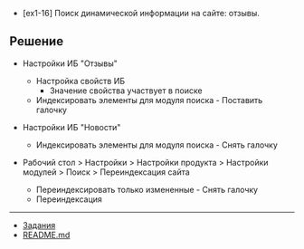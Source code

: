 * [ex1-16] Поиск динамической информации на сайте: отзывы.

## Решение

* Настройки ИБ "Отзывы"
    * Настройка свойств ИБ
        * Значение свойства участвует в поиске
    * Индексировать элементы для модуля поиска - Поставить галочку

* Настройки ИБ "Новости"    
    * Индексировать элементы для модуля поиска - Снять галочку
    
* Рабочий стол > Настройки > Настройки продукта > Настройки модулей > Поиск > Переиндексация сайта 
    * Переиндексировать только измененные - Снять галочку
    * Переиндексация

____
* [Задания](../tasks.md)
* [README.md](../../README.md)